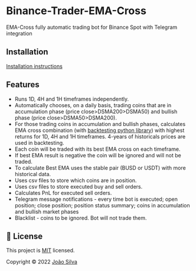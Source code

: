 # Binance-Trader-EMA-Cross
EMA-Cross fully automatic trading bot for Binance Spot with Telegram integration

## Installation
[Installation instructions](https://docs.google.com/document/d/1ERtxjcdrznMWXragmBh5ZimIn6_PGn2sde0j_x4CktA/edit?usp=sharing)


## Features
- Runs 1D, 4H and 1H timeframes independently.
- Automatically chooses, on a daily basis, trading coins that are in accumulation phase (price close>DSMA200>DSMA50) and bullish phase (price close>DSMA50>DSMA200).
- For those trading coins in accumulation and bullish phases, calculates EMA cross combination (with [backtesting python library](https://kernc.github.io/backtesting.py)) with highest returns for 1D, 4H and 1H timeframes. 4-years of historicals prices are used in backtesting. 
- Each coin will be traded with its best EMA cross on each timeframe. 
- If best EMA result is negative the coin will be ignored and will not be traded. 
- To calculate Best EMA uses the stable pair (BUSD or USDT) with more historical data.
- Uses csv files to store which coins are in position.
- Uses csv files to store executed buy and sell orders.
- Calculates PnL for executed sell orders.
- Telegram message notifications - every time bot is executed; open position; close position; position status summary; coins in accumulation and bullish market phases
- Blacklist - coins to be ignored. Bot will not trade them.

## 📝 License

This project is [MIT](https://github.com/jptsantossilva/Binance-Trader-EMA-Cross/blob/main/LICENSE.md) licensed.

Copyright © 2022 [João Silva](https://github.com/jptsantossilva)




